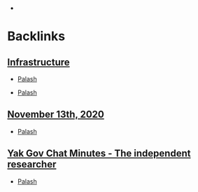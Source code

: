 - 

# Backlinks
## [Infrastructure](<Infrastructure.md>)
- [Palash](<Palash.md>)

- [Palash](<Palash.md>)

## [November 13th, 2020](<November 13th, 2020.md>)
- [Palash](<Palash.md>)

## [Yak Gov Chat Minutes - The independent researcher](<Yak Gov Chat Minutes - The independent researcher.md>)
- [Palash](<Palash.md>)

